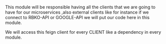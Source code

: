 This module will be responsible having all the clients that we are going to have for our microservices 
,also external clients like for instance if we connect to RBKO-API or GOOGLE-API we will put our code here in this module.

We will access this feign client for every CLIENT like a dependency in every module.